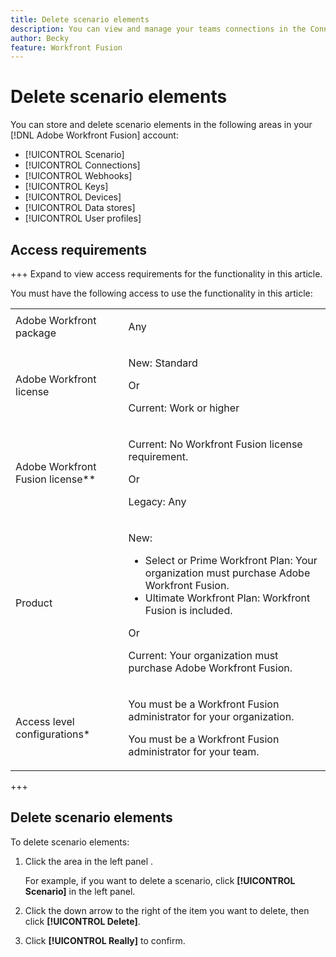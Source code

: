 ```yaml
---
title: Delete scenario elements
description: You can view and manage your teams connections in the Connections area.
author: Becky
feature: Workfront Fusion
---
```

# Delete scenario elements

You can store and delete scenario elements in the following areas in your [!DNL Adobe Workfront Fusion] account:

* [!UICONTROL Scenario]
* [!UICONTROL Connections]
* [!UICONTROL Webhooks]
* [!UICONTROL Keys]
* [!UICONTROL Devices]
* [!UICONTROL Data stores]
* [!UICONTROL User profiles]


## Access requirements

+++ Expand to view access requirements for the functionality in this article.

You must have the following access to use the functionality in this article:

<table style="table-layout:auto">
 <col> 
 <col> 
 <tbody> 
  <tr> 
   <td role="rowheader">Adobe Workfront package 
   <td> <p>Any</p> </td> 
  </tr> 
  <tr data-mc-conditions=""> 
   <td role="rowheader">Adobe Workfront license</td> 
   <td> <p>New: Standard</p><p>Or</p><p>Current: Work or higher</p> </td> 
  </tr> 
  <tr> 
   <td role="rowheader">Adobe Workfront Fusion license**</td> 
   <td>
   <p>Current: No Workfront Fusion license requirement.</p>
   <p>Or</p>
   <p>Legacy: Any </p>
   </td> 
  </tr> 
  <tr> 
   <td role="rowheader">Product</td> 
   <td>
   <p>New:</p> <ul><li>Select or Prime Workfront Plan: Your organization must purchase Adobe Workfront Fusion.</li><li>Ultimate Workfront Plan: Workfront Fusion is included.</li></ul>
   <p>Or</p>
   <p>Current: Your organization must purchase Adobe Workfront Fusion.</p>
   </td> 
  </tr>
  <tr data-mc-conditions=""> 
   <td role="rowheader">Access level configurations*</td> 
   <td> 
     <p>You must be a Workfront Fusion administrator for your organization.</p>
     <p>You must be a Workfront Fusion administrator for your team.</p>
   </td> 
  </tr> 
   </td> 
  </tr> 
 </tbody> 
</table>

<!--For more detail about the information in this table, see [Access requirements in Workfront documentation(/help/workfront-fusion/set-up-and-manage-workfront-fusion/licensing-operations-overview/access-level-requirements-in-documentation.md).-->

<!--For information on Adobe Workfront Fusion licenses, see [Adobe Workfront Fusion licenses(../../workfront-fusion/get-started/license-automation-vs-integration.md).-->

+++

## Delete scenario elements

To delete scenario elements:

1. Click the area in the left panel .

   For example, if you want to delete a scenario, click **[!UICONTROL Scenario]** in the left panel.

1. Click the down arrow to the right of the item you want to delete, then click **[!UICONTROL Delete]**.
1. Click **[!UICONTROL Really]** to confirm.
